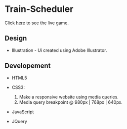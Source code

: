 # Train-Scheduler

Click [here](https://jasonaron.github.io/Train-Scheduler/.) to see the live game.


<h2>Design</h2>

* Illustration - Ui created using Adobe Illustrator.


<h2>Developement</h2>

* HTML5

* CSS3:
  1. Make a responsive website using media queries.
  1. Media query breakpoint @ 980px | 768px | 640px.

* JavaScript
 
* JQuery
